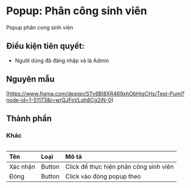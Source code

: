 # Popup: Phân công sinh viên
Popup phân cong sinh viên

## Điều kiện tiên quyết:

- Người dùng đã đăng nhập và là Admin

## Nguyên mẫu
[https://www.figma.com/design/STv6BI8XR469xhObHjgCHs/Test-Puml?node-id=1-51173&t=wrQJFoVLqh8Cg2iN-0]

## Thành phần

### Khác

<div style="overflow-x:auto">

| Tên      | Loại   | Mô tả                                  |
| :------- | :----- | :------------------------------------- |
| Xác nhận | Button | Click để thực hiện phân công sinh viên |
| Đóng     | Button | Click vào đóng popup theo                   |

</div>

